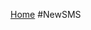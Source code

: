 
<a href="SMS(logon).html" >Home</a>
                            #NewSMS
                        
                        
